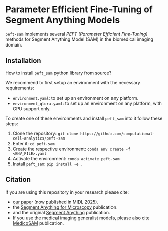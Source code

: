 # Parameter Efficient Fine-Tuning of Segment Anything Models

`peft-sam` implements several *PEFT (Parameter Efficient Fine-Tuning)* methods for Segment Anything Model (SAM) in the biomedical imaging domain. 

## Installation

How to install `peft_sam` python library from source?

We recommend to first setup an environment with the necessary requirements:

- `environment.yaml`: to set up an environment on any platform.
- `environment_qlora.yaml`: to set up an environment on any platform, with GPU support only.


To create one of these environments and install `peft_sam` into it follow these steps:

1. Clone the repository: `git clone https://github.com/computational-cell-analytics/peft-sam`
2. Enter it: `cd peft-sam`
3. Create the respective environment: `conda env create -f <ENV_FILE>.yaml`
4. Activate the environment: `conda activate peft-sam`
5. Install `peft_sam`: `pip install -e .`

## Citation

If you are using this repository in your research please cite:
- [our paper](https://doi.org/10.48550/arXiv.2502.00418) (now published in MIDL 2025).
- the [Segment Anything for Microscopy](https://www.nature.com/articles/s41592-024-02580-4) publication.
- and the original [Segment Anything](https://arxiv.org/abs/2304.02643) publication.
- If you use the medical imaging generalist models, please also cite [MedicoSAM](https://doi.org/10.48550/arXiv.2501.11734) publication.
